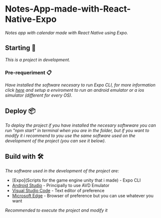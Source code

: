 # Notes-App-made-with-React-Native-Expo
_Notes app with calendar made with React Native using Expo._ 

## Starting 🚀
_This is a project in development._

### Pre-requeriment 📋
_Have installed the software necesary to run Expo CLI, for more information click [here](https://reactnative.dev/docs/environment-setup) and setup a enviroment to run an android emulator or a ios simulator (different for every OS)._

## Deploy 📦
_To deploy the project if you have installed the necesary softwware you can run "npm start" in terminal when you are in the folder, but if you want to modify it i recommend to you use the same software used on the development of the project (you can see it below)._

## Build with 🛠️
_The software used in the development of the project are:_

* [Expo](Scripts for the game engine unity that i made) - Expo CLI
* [Android Studio](https://developer.android.com/studio) - Principally to use AVD Emulator
* [Visual Studio Code](https://code.visualstudio.com/) - Text editor of preference
* [Microsoft Edge](https://www.microsoft.com/es-es/edge?r=1) - Browser of preference but you can use whatever you want

_Recommended to execute the project and modify it_
